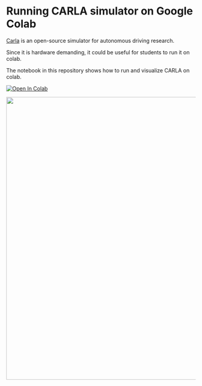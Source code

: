 # Running CARLA simulator on Google Colab

[Carla](https://github.com/carla-simulator/carla) is an open-source simulator for autonomous driving research.

Since it is hardware demanding, it could be useful for students to run it on colab.

The notebook in this repository shows how to run and visualize CARLA on colab.


[![Open In Colab](https://colab.research.google.com/assets/colab-badge.svg)](https://colab.research.google.com/github/MichaelBosello/carla-colab/blob/master/carla-simulator.ipynb)


<img src="https://raw.githubusercontent.com/MichaelBosello/carla-colab/master/img/screen.png" width="750">
